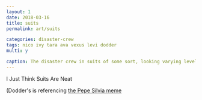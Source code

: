```yaml
---
layout: 1
date: 2018-03-16
title: suits
permalink: art/suits

categories: disaster-crew
tags: nico ivy tara ava vexus levi dodder
multi: y

caption: The disaster crew in suits of some sort, looking varying levels of (dis)satisfied with this predicament.
---
```

I Just Think Suits Are Neat

(Dodder's is referencing [the Pepe Silvia meme](https://knowyourmeme.com/memes/pepe-silvia)